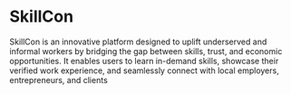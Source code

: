 # SkillCon
SkillCon is an innovative platform designed to uplift underserved and informal workers by bridging the gap between skills, trust, and economic opportunities. It enables users to learn in-demand skills, showcase their verified work experience, and seamlessly connect with local employers, entrepreneurs, and clients
